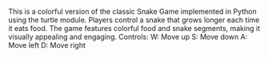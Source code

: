 This is a colorful version of the classic Snake Game implemented in Python using the turtle module. Players control a snake that grows longer each time it eats food. The game features colorful food and snake segments, making it visually appealing and engaging.
Controls:
W: Move up
S: Move down
A: Move left
D: Move right
